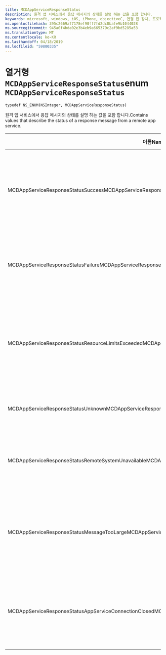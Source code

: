 ```yaml
---
title: MCDAppServiceResponseStatus
description: 원격 앱 서비스에서 응답 메시지의 상태를 설명 하는 값을 포함 합니다.
keywords: microsoft, windows, iOS, iPhone, objectiveC, 연결 된 장치, 프로젝트 로마
ms.openlocfilehash: 395c2669af7178ef90ff7fd2dc8bafe9b1044028
ms.sourcegitcommit: 945a0f4bda02e3b4eb9a665379c2af9bd5285a53
ms.translationtype: MT
ms.contentlocale: ko-KR
ms.lasthandoff: 04/18/2019
ms.locfileid: "59800335"
---
```

# <a name="enum-mcdappserviceresponsestatus"></a><span data-ttu-id="590de-104">열거형 `MCDAppServiceResponseStatus`</span><span class="sxs-lookup"><span data-stu-id="590de-104">enum `MCDAppServiceResponseStatus`</span></span>

```
typedef NS_ENUM(NSInteger, MCDAppServiceResponseStatus)
```

<span data-ttu-id="590de-105">원격 앱 서비스에서 응답 메시지의 상태를 설명 하는 값을 포함 합니다.</span><span class="sxs-lookup"><span data-stu-id="590de-105">Contains values that describe the status of a response message from a remote app service.</span></span>

|<span data-ttu-id="590de-106">이름</span><span class="sxs-lookup"><span data-stu-id="590de-106">Name</span></span>         | <span data-ttu-id="590de-107">값</span><span class="sxs-lookup"><span data-stu-id="590de-107">Value</span></span>  | <span data-ttu-id="590de-108">설명</span><span class="sxs-lookup"><span data-stu-id="590de-108">Description</span></span>    |                           
|--------|-------------|-----|
|<span data-ttu-id="590de-109">MCDAppServiceResponseStatusSuccess</span><span class="sxs-lookup"><span data-stu-id="590de-109">MCDAppServiceResponseStatusSuccess</span></span> |<span data-ttu-id="590de-110">0</span><span class="sxs-lookup"><span data-stu-id="590de-110">0</span></span>| <span data-ttu-id="590de-111">App service는 성공적으로 수신 하 고 메시지를 처리 합니다.</span><span class="sxs-lookup"><span data-stu-id="590de-111">The app service successfully received and processed the message.</span></span>|
|<span data-ttu-id="590de-112">MCDAppServiceResponseStatusFailure</span><span class="sxs-lookup"><span data-stu-id="590de-112">MCDAppServiceResponseStatusFailure</span></span> |<span data-ttu-id="590de-113">1</span><span class="sxs-lookup"><span data-stu-id="590de-113">1</span></span>| <span data-ttu-id="590de-114">App service를 받고 메시지를 처리 하지 못했습니다.</span><span class="sxs-lookup"><span data-stu-id="590de-114">The app service failed to receive and process the message.</span></span>|
|<span data-ttu-id="590de-115">MCDAppServiceResponseStatusResourceLimitsExceeded</span><span class="sxs-lookup"><span data-stu-id="590de-115">MCDAppServiceResponseStatusResourceLimitsExceeded</span></span> |<span data-ttu-id="590de-116">2</span><span class="sxs-lookup"><span data-stu-id="590de-116">2</span></span>| <span data-ttu-id="590de-117">App service에는 사용 가능한 리소스가 부족 했기 때문에 종료 되었습니다.</span><span class="sxs-lookup"><span data-stu-id="590de-117">The app service exited because not enough resources were available.</span></span>|
|<span data-ttu-id="590de-118">MCDAppServiceResponseStatusUnknown</span><span class="sxs-lookup"><span data-stu-id="590de-118">MCDAppServiceResponseStatusUnknown</span></span> |<span data-ttu-id="590de-119">3</span><span class="sxs-lookup"><span data-stu-id="590de-119">3</span></span>| <span data-ttu-id="590de-120">알 수 없는 오류가 발생했습니다.</span><span class="sxs-lookup"><span data-stu-id="590de-120">An unknown error occurred.</span></span>|
|<span data-ttu-id="590de-121">MCDAppServiceResponseStatusRemoteSystemUnavailable</span><span class="sxs-lookup"><span data-stu-id="590de-121">MCDAppServiceResponseStatusRemoteSystemUnavailable</span></span> |<span data-ttu-id="590de-122">4</span><span class="sxs-lookup"><span data-stu-id="590de-122">4</span></span>| <span data-ttu-id="590de-123">메시지를 보낸 장치를 사용할 수 없는 경우</span><span class="sxs-lookup"><span data-stu-id="590de-123">The device to which the message was sent is not available.</span></span>|
|<span data-ttu-id="590de-124">MCDAppServiceResponseStatusMessageTooLarge</span><span class="sxs-lookup"><span data-stu-id="590de-124">MCDAppServiceResponseStatusMessageTooLarge</span></span> |<span data-ttu-id="590de-125">5</span><span class="sxs-lookup"><span data-stu-id="590de-125">5</span></span>| <span data-ttu-id="590de-126">App service는 너무 크기 때문에 메시지를 처리 하지 못했습니다.</span><span class="sxs-lookup"><span data-stu-id="590de-126">The app service failed to process the message because it is too large.</span></span>|
|<span data-ttu-id="590de-127">MCDAppServiceResponseStatusAppServiceConnectionClosed</span><span class="sxs-lookup"><span data-stu-id="590de-127">MCDAppServiceResponseStatusAppServiceConnectionClosed</span></span>|<span data-ttu-id="590de-128">6</span><span class="sxs-lookup"><span data-stu-id="590de-128">6</span></span>| <span data-ttu-id="590de-129">앱 서비스 연결에는 응답이 보내지기 전에 닫혔습니다.</span><span class="sxs-lookup"><span data-stu-id="590de-129">The app service connection was closed before a response was sent.</span></span>|